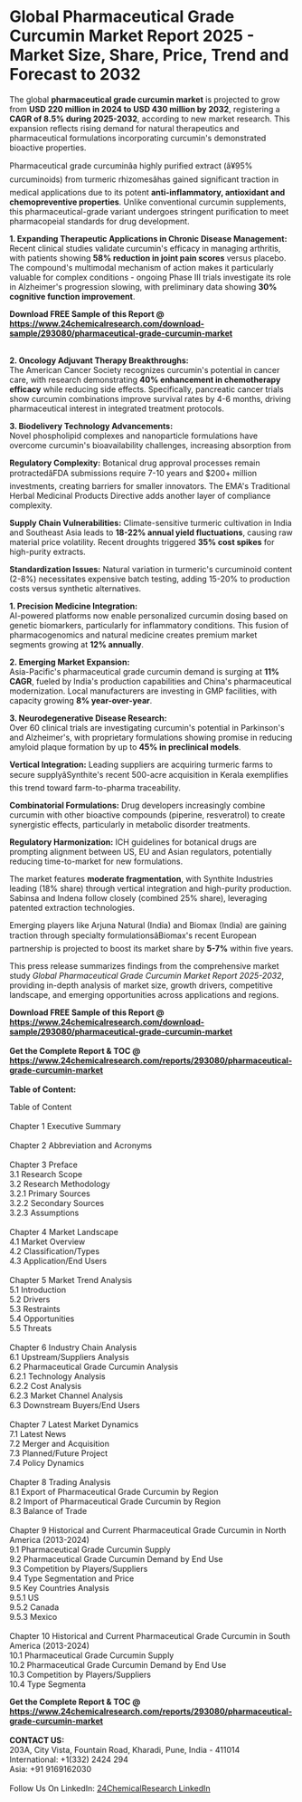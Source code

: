 <h1>Global Pharmaceutical Grade Curcumin Market Report 2025 - Market Size, Share, Price, Trend and Forecast to 2032</h1><p>The global <strong>pharmaceutical grade curcumin market</strong> is projected to grow from <strong>USD 220 million in 2024 to USD 430 million by 2032</strong>, registering a <strong>CAGR of 8.5% during 2025-2032</strong>, according to new market research. This expansion reflects rising demand for natural therapeutics and pharmaceutical formulations incorporating curcumin's demonstrated bioactive properties.</p><p>Pharmaceutical grade curcuminâa highly purified extract (â¥95% curcuminoids) from turmeric rhizomesâhas gained significant traction in medical applications due to its potent <strong>anti-inflammatory, antioxidant and chemopreventive properties</strong>. Unlike conventional curcumin supplements, this pharmaceutical-grade variant undergoes stringent purification to meet pharmacopeial standards for drug development.</p><p><strong>1. Expanding Therapeutic Applications in Chronic Disease Management:</strong><br>
Recent clinical studies validate curcumin's efficacy in managing arthritis, with patients showing <strong>58% reduction in joint pain scores</strong> versus placebo. The compound's multimodal mechanism of action makes it particularly valuable for complex conditions - ongoing Phase III trials investigate its role in Alzheimer's progression slowing, with preliminary data showing <strong>30% cognitive function improvement</strong>.</p><div><b>Download FREE Sample of this Report @ 
            <a href="https://www.24chemicalresearch.com/download-sample/293080/pharmaceutical-grade-curcumin-market">
            https://www.24chemicalresearch.com/download-sample/293080/pharmaceutical-grade-curcumin-market</a></b></div><br><p><strong>2. Oncology Adjuvant Therapy Breakthroughs:</strong><br>
The American Cancer Society recognizes curcumin's potential in cancer care, with research demonstrating <strong>40% enhancement in chemotherapy efficacy</strong> while reducing side effects. Specifically, pancreatic cancer trials show curcumin combinations improve survival rates by 4-6 months, driving pharmaceutical interest in integrated treatment protocols.</p><p><strong>3. Biodelivery Technology Advancements:</strong><br>
Novel phospholipid complexes and nanoparticle formulations have overcome curcumin's bioavailability challenges, increasing absorption from 

</p><p><strong>Regulatory Complexity:</strong> Botanical drug approval processes remain protractedâFDA submissions require 7-10 years and $200+ million investments, creating barriers for smaller innovators. The EMA's Traditional Herbal Medicinal Products Directive adds another layer of compliance complexity.</p><p><strong>Supply Chain Vulnerabilities:</strong> Climate-sensitive turmeric cultivation in India and Southeast Asia leads to <strong>18-22% annual yield fluctuations</strong>, causing raw material price volatility. Recent droughts triggered <strong>35% cost spikes</strong> for high-purity extracts.</p><p><strong>Standardization Issues:</strong> Natural variation in turmeric's curcuminoid content (2-8%) necessitates expensive batch testing, adding 15-20% to production costs versus synthetic alternatives.</p><p><strong>1. Precision Medicine Integration:</strong><br>
AI-powered platforms now enable personalized curcumin dosing based on genetic biomarkers, particularly for inflammatory conditions. This fusion of pharmacogenomics and natural medicine creates premium market segments growing at <strong>12% annually</strong>.</p><p><strong>2. Emerging Market Expansion:</strong><br>
Asia-Pacific's pharmaceutical grade curcumin demand is surging at <strong>11% CAGR</strong>, fueled by India's production capabilities and China's pharmaceutical modernization. Local manufacturers are investing in GMP facilities, with capacity growing <strong>8% year-over-year</strong>.</p><p><strong>3. Neurodegenerative Disease Research:</strong><br>
Over 60 clinical trials are investigating curcumin's potential in Parkinson's and Alzheimer's, with proprietary formulations showing promise in reducing amyloid plaque formation by up to <strong>45% in preclinical models</strong>.</p><p><strong>Vertical Integration:</strong> Leading suppliers are acquiring turmeric farms to secure supplyâSynthite's recent 500-acre acquisition in Kerala exemplifies this trend toward farm-to-pharma traceability.</p><p><strong>Combinatorial Formulations:</strong> Drug developers increasingly combine curcumin with other bioactive compounds (piperine, resveratrol) to create synergistic effects, particularly in metabolic disorder treatments.</p><p><strong>Regulatory Harmonization:</strong> ICH guidelines for botanical drugs are prompting alignment between US, EU and Asian regulators, potentially reducing time-to-market for new formulations.</p><p>The market features <strong>moderate fragmentation</strong>, with Synthite Industries leading (18% share) through vertical integration and high-purity production. Sabinsa and Indena follow closely (combined 25% share), leveraging patented extraction technologies.</p><p>Emerging players like Arjuna Natural (India) and Biomax (India) are gaining traction through specialty formulationsâBiomax's recent European partnership is projected to boost its market share by <strong>5-7%</strong> within five years.</p><p>This press release summarizes findings from the comprehensive market study <em>Global Pharmaceutical Grade Curcumin Market Report 2025-2032</em>, providing in-depth analysis of market size, growth drivers, competitive landscape, and emerging opportunities across applications and regions.</p><div><b>Download FREE Sample of this Report @ 
            <a href="https://www.24chemicalresearch.com/download-sample/293080/pharmaceutical-grade-curcumin-market">
            https://www.24chemicalresearch.com/download-sample/293080/pharmaceutical-grade-curcumin-market</a></b></div><br><div><b>Get the Complete Report & TOC @ 
            <a href="https://www.24chemicalresearch.com/reports/293080/pharmaceutical-grade-curcumin-market">
            https://www.24chemicalresearch.com/reports/293080/pharmaceutical-grade-curcumin-market</a></b></div><br>
            <b>Table of Content:</b><p>Table of Content<br />
<br />
Chapter 1 Executive Summary<br />
<br />
Chapter 2 Abbreviation and Acronyms<br />
<br />
Chapter 3 Preface<br />
3.1 Research Scope<br />
3.2 Research Methodology<br />
  3.2.1 Primary Sources<br />
  3.2.2 Secondary Sources<br />
  3.2.3 Assumptions<br />
		<br />
Chapter 4 Market Landscape<br />
4.1 Market Overview<br />
4.2 Classification/Types<br />
4.3 Application/End Users<br />
<br />
Chapter 5 Market Trend Analysis <br />
5.1 Introduction<br />
5.2 Drivers<br />
5.3 Restraints<br />
5.4 Opportunities<br />
5.5 Threats<br />
<br />
Chapter 6 Industry Chain Analysis<br />
6.1 Upstream/Suppliers Analysis<br />
6.2 Pharmaceutical Grade Curcumin Analysis<br />
  6.2.1 Technology Analysis<br />
  6.2.2 Cost Analysis<br />
  6.2.3 Market Channel Analysis<br />
6.3 Downstream Buyers/End Users<br />
<br />
Chapter 7 Latest Market Dynamics<br />
7.1 Latest News<br />
7.2 Merger and Acquisition<br />
7.3 Planned/Future Project<br />
7.4 Policy Dynamics<br />
<br />
Chapter 8 Trading Analysis<br />
8.1 Export of Pharmaceutical Grade Curcumin by Region<br />
8.2 Import of Pharmaceutical Grade Curcumin by Region<br />
8.3 Balance of Trade<br />
<br />
Chapter 9 Historical and Current Pharmaceutical Grade Curcumin in North America (2013-2024)<br />
9.1 Pharmaceutical Grade Curcumin Supply <br />
9.2 Pharmaceutical Grade Curcumin Demand by End Use<br />
9.3 Competition by Players/Suppliers<br />
9.4 Type Segmentation and Price<br />
9.5 Key Countries Analysis<br />
  9.5.1 US<br />
  9.5.2 Canada<br />
  9.5.3 Mexico<br />
<br />
Chapter 10 Historical and Current Pharmaceutical Grade Curcumin in South America (2013-2024)<br />
10.1 Pharmaceutical Grade Curcumin Supply <br />
10.2 Pharmaceutical Grade Curcumin Demand by End Use<br />
10.3 Competition by Players/Suppliers<br />
10.4 Type Segmenta</p><div><b>Get the Complete Report & TOC @ 
            <a href="https://www.24chemicalresearch.com/reports/293080/pharmaceutical-grade-curcumin-market">
            https://www.24chemicalresearch.com/reports/293080/pharmaceutical-grade-curcumin-market</a></b></div><br><b>CONTACT US:</b><br>
            203A, City Vista, Fountain Road, Kharadi, Pune, India - 411014<br>
            International: +1(332) 2424 294<br>
            Asia: +91 9169162030 <br><br>
            Follow Us On LinkedIn: <a href="https://www.linkedin.com/company/24chemicalresearch/">24ChemicalResearch LinkedIn</a>